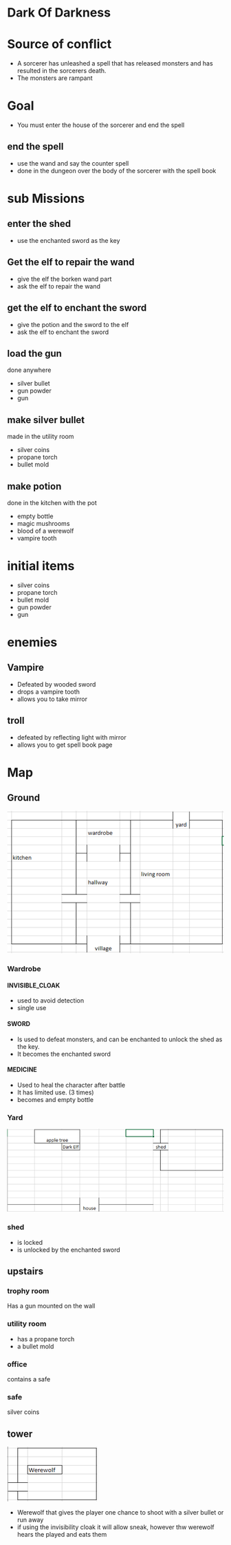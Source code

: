 # Dark Of Darkness

# Source of conflict
- A sorcerer has unleashed a spell that has released monsters and has resulted in the sorcerers death.
- The monsters are rampant 

# Goal 
- You must enter the house of the sorcerer and end the spell

## end the spell
- use the wand and say the counter spell
- done in the dungeon over the body of the sorcerer with the spell book 

# sub Missions

## enter the shed
- use the enchanted sword as the key

## Get the elf to repair the wand
- give the elf the borken wand part
- ask the elf to repair the wand

## get the elf to enchant the sword
- give the potion and the sword to the elf
- ask the elf to enchant the sword

## load the gun
done anywhere

- silver bullet
- gun powder
- gun

## make silver bullet
made in the utility room

- silver coins
- propane torch
- bullet mold

## make potion
done in the kitchen with the pot

- empty bottle
- magic mushrooms
- blood of a werewolf
- vampire tooth

# initial items

- silver coins
- propane torch
- bullet mold
- gun powder
- gun

# enemies

## Vampire
- Defeated by wooded sword
- drops a vampire tooth
- allows you to take mirror

## troll
- defeated by reflecting light with mirror
- allows you to get spell book page

# Map

## Ground
![Ground floor](ground.png)

### Wardrobe

#### INVISIBLE_CLOAK
- used to avoid detection
- single use

#### SWORD
- Is used to defeat monsters, and can be enchanted to unlock the shed as the key.
- It becomes the enchanted sword

#### MEDICINE
- Used to heal the character after battle
- It has limited use. (3 times)
- becomes and empty bottle

### Yard
![Yard](yard.png)

### shed 

- is locked
- is unlocked by the enchanted sword

## upstairs

### trophy room

Has a gun mounted on the wall

### utility room

- has a propane torch
- a bullet mold

### office 

contains a safe 

### safe 

silver coins

## tower

![Tower](tower.png)

- Werewolf that gives the player one chance to shoot with a silver bullet or run away
- if using the invisibility cloak it will allow sneak, however thw werewolf hears the played and eats them